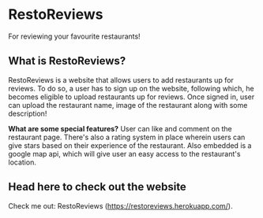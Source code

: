 # RestoReviews
For reviewing your favourite restaurants!

## What is RestoReviews?
RestoReviews is a website that allows users to add restaurants up for reviews. To do so, a user has to sign up on the website, following which, he becomes eligible to upload restaurants up for reviews. Once signed in, user can upload the restaurant name, image of the restaurant along with some description!

**What are some special features?**
User can like and comment on the restaurant page. There's also a rating system in place wherein users can give stars based on their experience of the restaurant. Also embedded is a google map api, which will give user an easy access to the restaurant's location.

## Head here to check out the website
Check me out: RestoReviews (https://restoreviews.herokuapp.com/).
